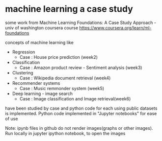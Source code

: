 # machine learning a case study
some work from Machine Learning Foundations: A Case Study Approach - univ of washington coursera course
https://www.coursera.org/learn/ml-foundations

concepts of machine learning like 

* Regression
	* Case : House price prediction (week2)
* Classification
	* Case : Amazon product review - Sentiment analysis (week3)
* Clustering
	* Case : Wikipedia document retrieval (week4)
* Recommender systems
	* Case : Music remmonder system (week5)
* Deep learning - image search
	* Case : Image classification and Image retrieval(week6)
 

 
 
have been studied by case and python code for each using public datasets is implemented.
Python code implemented in "Jupyter notebooks" for ease of use

Note: ipynb files in github do not render images(graphs or other images).
Run locally in jupyter ipython notebook, to open the images 